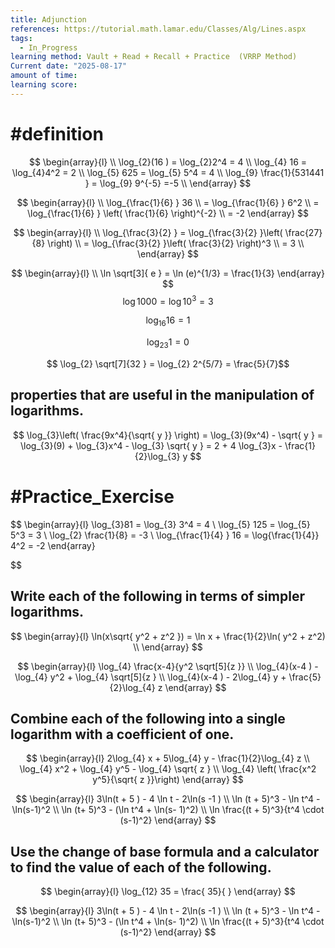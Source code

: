 ```yaml
---
title: Adjunction
references: https://tutorial.math.lamar.edu/Classes/Alg/Lines.aspx
tags:
  - In_Progress
learning method: Vault + Read + Recall + Practice  (VRRP Method)
Current date: "2025-08-17"
amount of time: 
learning score:
---
```

# #definition 

$$
\begin{array}{l} \\
\log_{2}(16 ) = \log_{2}2^4   =  4     \\
\log_{4} 16  =  \log_{4}4^2   = 2  \\
\log_{5} 625   =  \log_{5} 5^4  =  4 \\ 
\log_{9} \frac{1}{531441 }   = \log_{9} 9^{-5}   =-5    \\
\end{array}
$$

$$
\begin{array}{l} \\
\log_{\frac{1}{6} } 36   \\
 =   \log_{\frac{1}{6} }  6^2   \\
=  \log_{\frac{1}{6} }  \left( \frac{1}{6} \right)^{-2}   \\
 = -2
\end{array}
$$



$$
\begin{array}{l} \\
\log_{\frac{3}{2} }   = \log_{\frac{3}{2} }\left(  \frac{27}{8}  \right)  \\
=  \log_{\frac{3}{2} }\left( \frac{3}{2} \right)^3     \\
= 3  \\
\end{array}
$$






$$
\begin{array}{l} \\
\ln \sqrt[3]{ e }   =   \ln (e)^{1/3}    = \frac{1}{3} 
\end{array}
$$
$$
\log 1000  = \log 10^3    = 3   
$$

$$
\log_{16} 16  =1$$

$$
\log_{23} 1   = 0$$ 

$$
\log_{2} \sqrt[7]{32  } = \log_{2} 2^{5/7}   = \frac{5}{7}$$



## properties that are useful in the manipulation of logarithms. 


$$
\log_{3}\left( \frac{9x^4}{\sqrt{ y }} \right)  = \log_{3}(9x^4) -  \sqrt{ y }  =  \log_{3}(9) +   \log_{3}x^4  - \log_{3} \sqrt{ y }   =  2 +  4  \log_{3}x   - \frac{1}{2}\log_{3}  y
$$



# #Practice_Exercise 

$$
\begin{array}{l}
\log_{3}81   =  \log_{3}  3^4       =  4   \\
\log_{5}  125  = \log_{5} 5^3  = 3   \\
\log_{2} \frac{1}{8}  = -3   \\
\log_{\frac{1}{4} }  16  = \log{\frac{1}{4}} 4^2  = -2 
\end{array}

$$

## Write each of the following in terms of simpler logarithms. 




$$
\begin{array}{l}
\ln(x\sqrt{ y^2 + z^2 })  =  \ln x +  \frac{1}{2}\ln( y^2 + z^2)   \\
\end{array}
$$


$$
\begin{array}{l}
\log_{4} \frac{x-4}{y^2 \sqrt[5]{z  }}   \\
\log_{4}(x-4 )  -   \log_{4} y^2  +  \log_{4} \sqrt[5]{z  }   \\
\log_{4}(x-4 )  -   2\log_{4} y  +  \frac{5}{2}\log_{4} z   
\end{array}
$$

## Combine each of the following into a single logarithm with a coefficient of one. 




$$
\begin{array}{l}
2\log_{4} x  +  5\log_{4} y  - \frac{1}{2}\log_{4} z    \\
\log_{4} x^2    +  \log_{4} y^5   - \log_{4} \sqrt{ z }  \\
\log_{4} \left( \frac{x^2 y^5}{\sqrt{ z }}\right)
\end{array}
$$





$$
\begin{array}{l}
3\ln(t + 5 )   - 4 \ln t  -  2\ln(s  -1 )  \\
\ln (t + 5)^3  -  \ln  t^4 - \ln(s-1)^2      \\
\ln (t+ 5)^3  - (\ln t^4  +  \ln(s- 1)^2)   \\
\ln \frac{(t + 5)^3}{t^4 \cdot (s-1)^2}
\end{array}
$$
## Use the change of base formula and a calculator to find the value of each of the following. 


$$
\begin{array}{l}
\log_{12} 35  = \frac{ 35}{ }
\end{array}
$$





$$
\begin{array}{l}
3\ln(t + 5 )   - 4 \ln t  -  2\ln(s  -1 )  \\
\ln (t + 5)^3  -  \ln  t^4 - \ln(s-1)^2      \\
\ln (t+ 5)^3  - (\ln t^4  +  \ln(s- 1)^2)   \\
\ln \frac{(t + 5)^3}{t^4 \cdot (s-1)^2}
\end{array}
$$